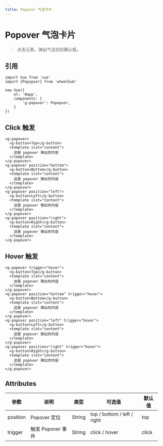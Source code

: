 ```yaml
---
title: Popover 气泡卡片
---
```


# Popover 气泡卡片
> 点击元素，弹出气泡式的确认框。
## 引用

```
import Vue from 'vue'
import {Popopver} from 'wheelhub'

new Vue({
    el: '#app',
    components: {
        'g-popover': Popopver,
    }
})
```

## Click 触发
<p></p>
<ClientOnly>
<g-popover></g-popover>
</ClientOnly>
<p></p>

```
<g-popover>
  <g-button>Top</g-button>
  <template slot="content">
    这是 popover 弹出的内容
  </template>
</g-popover>
<g-popover position="bottom">
  <g-button>Bottom</g-button>
  <template slot="content">
    这是 popover 弹出的内容
  </template>
</g-popover>
<g-popover position="left">
  <g-button>Left</g-button>
  <template slot="content">
    这是 popover 弹出的内容
  </template>
</g-popover>
<g-popover position="right">
  <g-button>Right</g-button>
  <template slot="content">
    这是 popover 弹出的内容
  </template>
</g-popover>
```

## Hover 触发

<p></p>
<ClientOnly>
<g-popover-hover></g-popover-hover>
</ClientOnly>
<p></p>

```
<g-popover trigger="hover">
  <g-button>Top</g-button>
  <template slot="content">
    这是 popover 弹出的内容
  </template>
</g-popover>
<g-popover position="bottom" trigger="hover">
  <g-button>Bottom</g-button>
  <template slot="content">
    这是 popover 弹出的内容
  </template>
</g-popover>
<g-popover position="left" trigger="hover">
  <g-button>Left</g-button>
  <template slot="content">
    这是 popover 弹出的内容
  </template>
</g-popover>
<g-popover position="right" trigger="hover">
  <g-button>Right</g-button>
  <template slot="content">
    这是 popover 弹出的内容
  </template>
</g-popover>
```

## Attributes
| 参数 | 说明 | 类型 | 可选值 | 默认值 |
| ---- | ---- | ---- | ---- | ---- | 
| position | Popover 定位 | String | top / bottom / left / right | top | 
| trigger | 触发 Popover 事件 | String | click / hover | click | 
